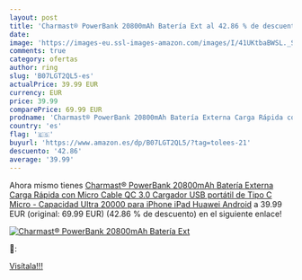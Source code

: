 ```yaml
---
layout: post
title: 'Charmast® PowerBank 20800mAh Batería Ext al 42.86 % de descuento'
date: 
image: 'https://images-eu.ssl-images-amazon.com/images/I/41UKtbaBWSL._SL200_.jpg'
comments: true
category: ofertas
author: ring
slug: 'B07LGT2QL5-es'
actualPrice: 39.99 EUR
currency: EUR
price: 39.99
comparePrice: 69.99 EUR
prodname: 'Charmast® PowerBank 20800mAh Batería Externa Carga Rápida con Micro Cable QC 3.0 Cargador USB portátil de Tipo C Micro - Capacidad Ultra 20000 para iPhone iPad Huawei Android'
country: 'es'
flag: '🇪🇸'
buyurl: 'https://www.amazon.es/dp/B07LGT2QL5/?tag=tolees-21'
descuento: '42.86'
average: '39.99'
---
```


Ahora mismo tienes [Charmast® PowerBank 20800mAh Batería Externa Carga Rápida con Micro Cable QC 3.0 Cargador USB portátil de Tipo C Micro - Capacidad Ultra 20000 para iPhone iPad Huawei Android](https://www.amazon.es/dp/B07LGT2QL5/?tag=tolees-21) a 39.99 EUR (original: 69.99 EUR) (42.86 %  de descuento) en el siguiente enlace!

[![Charmast® PowerBank 20800mAh Batería Ext](https://images-eu.ssl-images-amazon.com/images/I/41UKtbaBWSL._SL200_.jpg)](https://www.amazon.es/dp/B07LGT2QL5/?tag=tolees-21)

🔎:


[Visítala!!!](https://www.amazon.es/dp/B07LGT2QL5/?tag=tolees-21)
